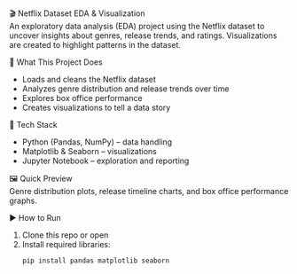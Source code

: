 🎬 Netflix Dataset EDA & Visualization  
An exploratory data analysis (EDA) project using the Netflix dataset to uncover insights about genres, release trends, and ratings. Visualizations are created to highlight patterns in the dataset.  

🚀 What This Project Does  
- Loads and cleans the Netflix dataset  
- Analyzes genre distribution and release trends over time  
- Explores box office performance  
- Creates visualizations to tell a data story  

🧰 Tech Stack  
- Python (Pandas, NumPy) – data handling  
- Matplotlib & Seaborn – visualizations  
- Jupyter Notebook – exploration and reporting  

🖼️ Quick Preview  
Genre distribution plots, release timeline charts, and box office performance graphs.  

▶️ How to Run  
1. Clone this repo or open 
2. Install required libraries:  
   ```bash
   pip install pandas matplotlib seaborn
